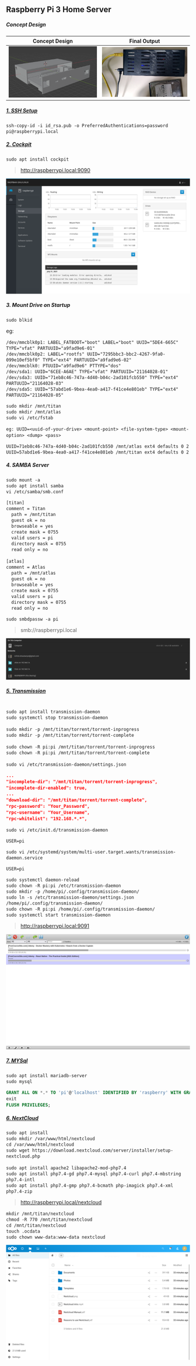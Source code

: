 ## Raspberry Pi 3 Home Server

##### Concept Design

| Concept Design                   | Final Output                 |
| -------------------------------- | ---------------------------- |
| ![blender](./assets/blender.png) | ![final](./assets/final.jpg) |

##### [1. SSH Setup](https://docs.github.com/en/github/authenticating-to-github/connecting-to-github-with-ssh/generating-a-new-ssh-key-and-adding-it-to-the-ssh-agent)

```shell
ssh-copy-id -i id_rsa.pub -o PreferredAuthentications=password pi@raspberrypi.local
```

##### [2. Cockpit](https://cockpit-project.org/)

```shell
sudo apt install cockpit
```

> http://raspberrypi.local:9090

![cokcpit](./assets/cockpit.png)

##### 3. Mount Drive on Startup

```shell
sudo blkid
```

eg:

```shell
/dev/mmcblk0p1: LABEL_FATBOOT="boot" LABEL="boot" UUID="5DE4-665C" TYPE="vfat" PARTUUID="a9fad9e6-01"
/dev/mmcblk0p2: LABEL="rootfs" UUID="7295bbc3-bbc2-4267-9fa0-099e10ef5bf0" TYPE="ext4" PARTUUID="a9fad9e6-02"
/dev/mmcblk0: PTUUID="a9fad9e6" PTTYPE="dos"
/dev/sda1: UUID="6CEE-A6AE" TYPE="vfat" PARTUUID="21164028-01"
/dev/sda3: UUID="71eb8c46-747a-4d40-b04c-2ad101fcb550" TYPE="ext4" PARTUUID="21164028-03"
/dev/sda5: UUID="57abd1e6-9bea-4ea0-a417-f41ce4e801eb" TYPE="ext4" PARTUUID="21164028-05"
```

```shell
sudo mkdir /mnt/titan
sudo mkdir /mnt/atlas
sudo vi /etc/fstab
```

`eg: UUID=<uuid-of-your-drive> <mount-point> <file-system-type> <mount-option> <dump> <pass>`

```shell
UUID=71eb8c46-747a-4d40-b04c-2ad101fcb550 /mnt/atlas ext4 defaults 0 2
UUID=57abd1e6-9bea-4ea0-a417-f41ce4e801eb /mnt/titan ext4 defaults 0 2
```

##### 4. SAMBA Server

```shell
sudo mount -a
sudo apt install samba
vi /etc/samba/smb.conf
```

```shell
[titan]
comment = Titan
  path = /mnt/titan
  guest ok = no
  browseable = yes
  create mask = 0755
  valid users = pi
  directory mask = 0755
  read only = no

[atlas]
comment = Atlas
  path = /mnt/atlas
  guest ok = no
  browseable = yes
  create mask = 0755
  valid users = pi
  directory mask = 0755
  read only = no
```

```shell
sudo smbdpassw -a pi
```

> smb://raspberrypi.local

![samba](./assets/samba.png)

##### [5. Transmission](https://pimylifeup.com/raspberry-pi-transmission/)

```shell

sudo apt install transmission-daemon
sudo systemctl stop transmission-daemon

sudo mkdir -p /mnt/titan/torrent/torrent-inprogress
sudo mkdir -p /mnt/titan/torrent/torrent-complete

sudo chown -R pi:pi /mnt/titan/torrent/torrent-inprogress
sudo chown -R pi:pi /mnt/titan/torrent/torrent-complete

sudo vi /etc/transmission-daemon/settings.json
```

```json
...
"incomplete-dir": "/mnt/titan/torrent/torrent-inprogress",
"incomplete-dir-enabled": true,
...
"download-dir": "/mnt/titan/torrent/torrent-complete",
"rpc-password": "Your_Password",
"rpc-username": "Your_Username",
"rpc-whitelist": "192.168.*.*",
```

```shell
sudo vi /etc/init.d/transmission-daemon
```

```
USER=pi
```

```shell
sudo vi /etc/systemd/system/multi-user.target.wants/transmission-daemon.service
```

```
USER=pi
```

```shell
sudo systemctl daemon-reload
sudo chown -R pi:pi /etc/transmission-daemon
sudo mkdir -p /home/pi/.config/transmission-daemon/
sudo ln -s /etc/transmission-daemon/settings.json /home/pi/.config/transmission-daemon/
sudo chown -R pi:pi /home/pi/.config/transmission-daemon/
sudo systemctl start transmission-daemon
```

> http://raspberrypi.local:9091

![transmission](./assets/transmission.png)

##### [7. MYSql](https://www.digitalocean.com/community/tutorials/how-to-install-mariadb-on-ubuntu-18-04)

```shell
sudo apt install mariadb-server
sudo mysql
```

```sql
GRANT ALL ON *.* TO 'pi'@'localhost' IDENTIFIED BY 'raspberry' WITH GRANT OPTION;
exit
FLUSH PRIVILEGES;
```

##### [6. NextCloud](https://nextcloud.com/install/#instructions-server)

```shell
sudo apt install
sudo mkdir /var/www/html/nextcloud
cd /var/www/html/nextcloud
sudo wget https://download.nextcloud.com/server/installer/setup-nextcloud.php

sudo apt install apache2 libapache2-mod-php7.4
sudo apt install php7.4-gd php7.4-mysql php7.4-curl php7.4-mbstring php7.4-intl
sudo apt install php7.4-gmp php7.4-bcmath php-imagick php7.4-xml php7.4-zip
```

> http://raspberrypi.local/nextcloud

```shell
mkdir /mnt/titan/nextcloud
chmod -R 770 /mnt/titan/nextcloud
cd /mnt/titan/nextcloud
touch .ocdata
sudo chown www-data:www-data nextcloud
```

![nextcloud](./assets/nextcloud.png)
